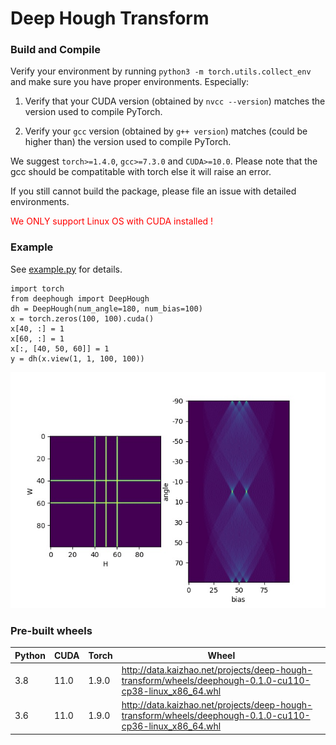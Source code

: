 # Deep Hough Transform

### Build and Compile
Verify your environment by running `python3 -m torch.utils.collect_env` and make sure you have proper environments.
Especially:
1. Verify that your CUDA version (obtained by `nvcc --version`) matches the version used to compile PyTorch.

2. Verify your `gcc` version (obtained by `g++ version`) matches (could be higher than) the version used to compile PyTorch.

We suggest `torch>=1.4.0`, `gcc>=7.3.0` and `CUDA>=10.0`.
Please note that the gcc should be compatitable with torch else it will raise an error.

If you still cannot build the package, please file an issue with detailed environments.

<p style='color: red;'>We ONLY support Linux OS with CUDA installed !</p>


### Example
See [example.py](./example.py) for details.
```
import torch
from deephough import DeepHough
dh = DeepHough(num_angle=180, num_bias=100)
x = torch.zeros(100, 100).cuda()
x[40, :] = 1
x[60, :] = 1
x[:, [40, 50, 60]] = 1
y = dh(x.view(1, 1, 100, 100))
```
![](results.jpg)

### Pre-built wheels

| Python  | CUDA | Torch | Wheel |
| ------------- | -------- | -------- | -------- |
| 3.8  | 11.0  | 1.9.0 | <http://data.kaizhao.net/projects/deep-hough-transform/wheels/deephough-0.1.0-cu110-cp38-linux_x86_64.whl> |
| 3.6  | 11.0  | 1.9.0 | <http://data.kaizhao.net/projects/deep-hough-transform/wheels/deephough-0.1.0-cu110-cp36-linux_x86_64.whl> |
